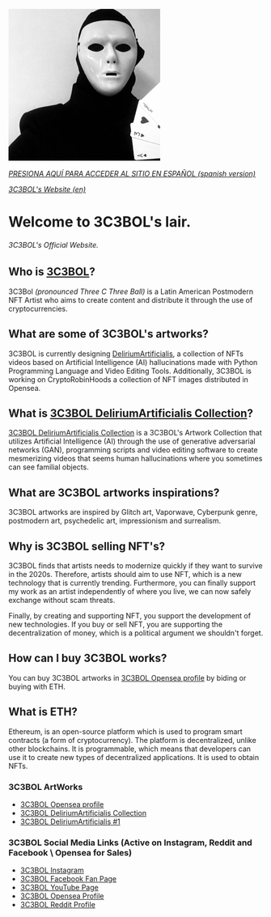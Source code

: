 ![3C3BOL!](/assets/images/3C3BOL.png "3C3BOL")

[*PRESIONA AQUÍ PARA ACCEDER AL SITIO EN ESPAÑOL (spanish version)*](https://translate.google.com/translate?sl=en&tl=es&u=https://3c3bol.github.io/)

[*3C3BOL's Website (en)*](https://3c3bol.github.io/)



# Welcome to 3C3BOL's lair.
###### 3C3BOL's Official Website.


## Who is [3C3BOL](https://www.instagram.com/3c3bol)?

3C3Bol *(pronounced Three C Three Ball)* is a Latin American Postmodern NFT Artist who aims to create content and distribute it through the use of cryptocurrencies.

## What are some of 3C3BOL's artworks?

3C3BOL is currently designing [DeliriumArtificialis](https://opensea.io/collection/deliriumartificialis), a collection of NFTs videos based on Artificial Intelligence (AI) hallucinations made with Python Programming Language and Video Editing Tools. Additionally, 3C3BOL is working on CryptoRobinHoods a collection of NFT images distributed in Opensea.

## What is  [3C3BOL DeliriumArtificialis Collection](https://opensea.io/collection/deliriumartificialis)?

 [3C3BOL DeliriumArtificialis Collection](https://opensea.io/collection/deliriumartificialis) is a 3C3BOL's Artwork Collection that utilizes Artificial Intelligence (AI) through the use of generative adversarial networks (GAN), programming scripts and video editing software to create mesmerizing videos that seems human hallucinations where you sometimes can see familial objects.

## What are 3C3BOL artworks inspirations?

3C3BOL artworks are inspired by Glitch art, Vaporwave, Cyberpunk genre, postmodern art, psychedelic art, impressionism and surrealism.

## Why is 3C3BOL selling NFT's?

3C3BOL finds that artists needs to modernize quickly if they want to survive in the 2020s. Therefore, artists should aim to use NFT, which is a new technology that is currently trending. Furthermore, you can finally support my work as an artist independently of where you live, we can now safely exchange without scam threats.

Finally, by creating and supporting NFT, you support the development of new technologies. If you buy or sell NFT, you are supporting the decentralization of money, which is a political argument we shouldn't forget.

## How can I buy 3C3BOL works?

You can buy 3C3BOL artworks in [3C3BOL Opensea profile](https://opensea.io/3C3Bol) by biding or buying with ETH.

## What is ETH?

Ethereum,  is an open-source platform which is used to program smart contracts (a form of cryptocurrency). The platform is decentralized, unlike other blockchains. It is programmable, which means that developers can use it to create new types of decentralized applications. It is used to obtain NFTs.


### 3C3BOL ArtWorks 
- [3C3BOL Opensea profile](https://opensea.io/3C3Bol)
- [3C3BOL DeliriumArtificialis Collection](https://opensea.io/collection/deliriumartificialis)
- [3C3BOL DeliriumArtificialis #1](https://opensea.io/assets/matic/0x2953399124f0cbb46d2cbacd8a89cf0599974963/6966897672762351418003971271740750814012452380854147108040274949046800482305)

### 3C3BOL Social Media Links (Active on Instagram, Reddit and Facebook \\ Opensea for Sales)
- [3C3BOL Instagram](https://www.instagram.com/3c3bol) 
- [3C3BOL Facebook Fan Page](https://www.facebook.com/3c3bol) 
-   [3C3BOL YouTube Page](https://www.youtube.com/channel/UCAp0Li7QewM1dnpE_Bu2mcw) 
-    [3C3BOL Opensea Profile](https://opensea.io/3C3Bol) 
-    [3C3BOL Reddit Profile](https://www.reddit.com/user/3C3BOL) 



